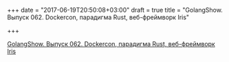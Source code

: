 +++
date = "2017-06-19T20:50:08+03:00"
draft = true
title = "GolangShow. Выпуск 062. Dockercon, парадигма Rust, веб-фреймворк Iris"

+++

<p><a href="http://golangshow.com/episode/2016/06-23-062/">GolangShow. Выпуск 062. Dockercon, парадигма Rust, веб-фреймворк Iris</a></p>